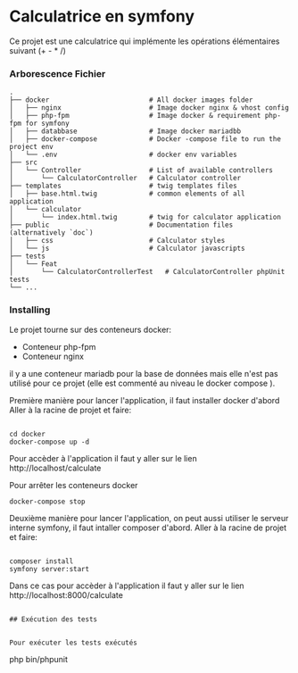# Calculatrice en symfony

Ce projet est une calculatrice qui implémente les opérations élémentaires suivant (+ - * /)


### Arborescence Fichier

    .
    ├── docker                         # All docker images folder
    │   ├── nginx                      # Image docker nginx & vhost config
    │   ├── php-fpm                    # Image docker & requirement php-fpm for symfony
    │   ├── databbase                  # Image docker mariadbb
    │   ├── docker-compose             # Docker -compose file to run the project env
    │   └── .env                       # docker env variables
    ├── src
    │   └── Controller                 # List of available controllers
    │       └── CalculatorController   # Calculator controller
    ├── templates                      # twig templates files
    │   ├── base.html.twig             # common elements of all application
    │   └── calculator             
    │       └── index.html.twig        # twig for calculator application         
    ├── public                         # Documentation files (alternatively `doc`)
    │   ├── css                        # Calculator styles
    │   └── js                         # Calculator javascripts
    ├── tests 
    │   └── Feat 
    │       └── CalculatorControllerTest   # CalculatorController phpUnit tests
    └── ...


### Installing

Le projet tourne sur des conteneurs docker:

- Conteneur php-fpm
- Conteneur nginx 

il y a une conteneur mariadb pour la base de données mais elle n'est pas utilisé pour ce projet (elle est commenté au niveau le docker compose ).


Première manière pour lancer l'application, il faut installer docker d'abord
Aller à la racine de projet et faire:
```

cd docker
docker-compose up -d
```

Pour accèder à l'application il faut y aller sur le lien http://localhost/calculate


Pour arrêter les conteneurs docker

```
docker-compose stop

```

Deuxième manière pour lancer l'application, on peut aussi utiliser le serveur interne symfony, il faut intaller composer d'abord. Aller à la racine de projet et faire:

```

composer install
symfony server:start
```

Dans ce cas pour accèder à l'application il faut y aller sur le lien http://localhost:8000/calculate


```

## Exécution des tests


Pour exécuter les tests exécutés

```
php bin/phpunit
```
